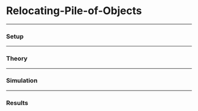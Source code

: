 # Relocating-Pile-of-Objects
---
### **Setup**

---
### Theory

---
### Simulation

---
### Results
